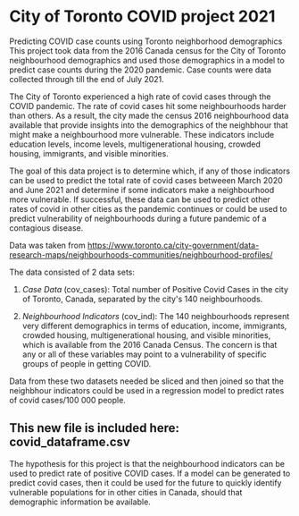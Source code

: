 # City of Toronto COVID project 2021
Predicting COVID case counts using Toronto neighborhood demographics
This project took data from the 2016 Canada census for the City of Toronto neighbourhood demographics and used those demographics in a model to predict case counts during the 2020 pandemic. Case counts were data collected through till the end of July 2021. 

The City of Toronto experienced a high rate of covid cases through the COVID pandemic. The rate of covid cases hit some neighbourhoods harder than others. As a result, the city made the census 2016 neighbourhood data available that provide insights into the demographics of the neighbhour that might make a neighbourhood more vulnerable. These indicators include education levels, income levels, multigenerational housing, crowded housing, immigrants, and visible minorities. 

The goal of this data project is to determine which, if any of those indicators can be used to predict the total rate of covid cases betweeen March 2020 and June 2021 and determine if some indicators make a neighbourhood more vulnerable. If successful, these data can be used to predict other rates of covid in other cities as the pandemic continues or could be used to predict vulnerability of neighbourhoods during a future pandemic of a contagious disease.

Data was taken from https://www.toronto.ca/city-government/data-research-maps/neighbourhoods-communities/neighbourhood-profiles/

The data consisted of 2 data sets: 
1) _Case Data_ (cov_cases):  Total number of Positive Covid Cases in the city of Toronto, Canada, separated by the city's 140 neighbourhoods. 

2) _Neighbourhood Indicators_ (cov_ind): The 140 neighbourhoods represent very different demographics in terms of education, income, immigrants, crowded housing, multigenerational housing, and visible minorities, which is available from the 2016 Canada Census. The concern is that any or all of these variables may point to a vulnerability of specific groups of people in getting COVID. 

Data from these two datasets needed be sliced and then joined so that the neighbhour indicators could be used in a regression model to predict rates of covid cases/100 000 people.

## This new file is included here: **covid_dataframe.csv**

The hypothesis for this project is that the neighbourhood indicators can be used to predict rate of positive COVID cases. If a model can be generated to predict covid cases, then it could be used for the future to quickly identify vulnerable populations for in other cities in Canada, should that demographic information be available. 
